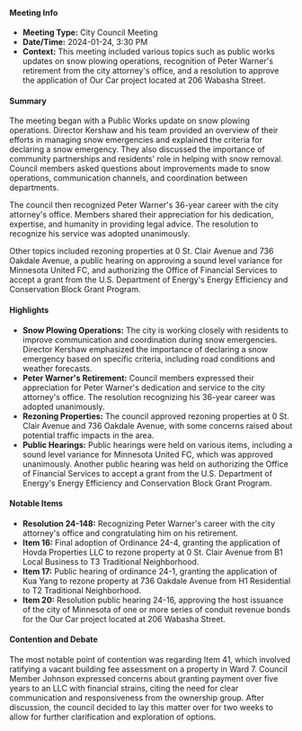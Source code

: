---
---

#### Meeting Info
- **Meeting Type:** City Council Meeting
- **Date/Time:** 2024-01-24, 3:30 PM
- **Context:** This meeting included various topics such as public works updates on snow plowing operations, recognition of Peter Warner's retirement from the city attorney's office, and a resolution to approve the application of Our Car project located at 206 Wabasha Street.

#### Summary

The meeting began with a Public Works update on snow plowing operations. Director Kershaw and his team provided an overview of their efforts in managing snow emergencies and explained the criteria for declaring a snow emergency. They also discussed the importance of community partnerships and residents' role in helping with snow removal. Council members asked questions about improvements made to snow operations, communication channels, and coordination between departments.

The council then recognized Peter Warner's 36-year career with the city attorney's office. Members shared their appreciation for his dedication, expertise, and humanity in providing legal advice. The resolution to recognize his service was adopted unanimously.

Other topics included rezoning properties at 0 St. Clair Avenue and 736 Oakdale Avenue, a public hearing on approving a sound level variance for Minnesota United FC, and authorizing the Office of Financial Services to accept a grant from the U.S. Department of Energy's Energy Efficiency and Conservation Block Grant Program.

#### Highlights

* **Snow Plowing Operations:** The city is working closely with residents to improve communication and coordination during snow emergencies. Director Kershaw emphasized the importance of declaring a snow emergency based on specific criteria, including road conditions and weather forecasts.
* **Peter Warner's Retirement:** Council members expressed their appreciation for Peter Warner's dedication and service to the city attorney's office. The resolution recognizing his 36-year career was adopted unanimously.
* **Rezoning Properties:** The council approved rezoning properties at 0 St. Clair Avenue and 736 Oakdale Avenue, with some concerns raised about potential traffic impacts in the area.
* **Public Hearings:** Public hearings were held on various items, including a sound level variance for Minnesota United FC, which was approved unanimously. Another public hearing was held on authorizing the Office of Financial Services to accept a grant from the U.S. Department of Energy's Energy Efficiency and Conservation Block Grant Program.

#### Notable Items

* **Resolution 24-148:** Recognizing Peter Warner's career with the city attorney's office and congratulating him on his retirement.
* **Item 16:** Final adoption of Ordinance 24-4, granting the application of Hovda Properties LLC to rezone property at 0 St. Clair Avenue from B1 Local Business to T3 Traditional Neighborhood.
* **Item 17:** Public hearing of ordinance 24-1, granting the application of Kua Yang to rezone property at 736 Oakdale Avenue from H1 Residential to T2 Traditional Neighborhood.
* **Item 20:** Resolution public hearing 24-16, approving the host issuance of the city of Minnesota of one or more series of conduit revenue bonds for the Our Car project located at 206 Wabasha Street.

#### Contention and Debate

The most notable point of contention was regarding Item 41, which involved ratifying a vacant building fee assessment on a property in Ward 7. Council Member Johnson expressed concerns about granting payment over five years to an LLC with financial strains, citing the need for clear communication and responsiveness from the ownership group. After discussion, the council decided to lay this matter over for two weeks to allow for further clarification and exploration of options.


